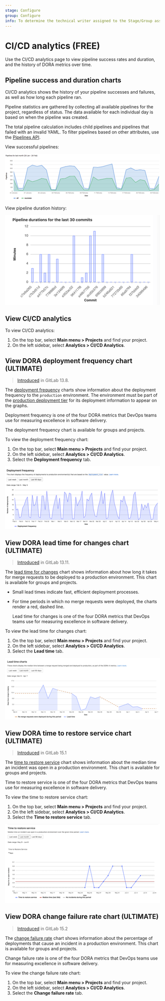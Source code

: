 ```yaml
---
stage: Configure
group: Configure
info: To determine the technical writer assigned to the Stage/Group associated with this page, see https://about.gitlab.com/handbook/product/ux/technical-writing/#assignments
---
```


# CI/CD analytics **(FREE)**

Use the CI/CD analytics page to view pipeline success rates and duration, and the history of DORA metrics over time.

## Pipeline success and duration charts

CI/CD analytics shows the history of your pipeline successes and failures, as well as how long each pipeline
ran.

Pipeline statistics are gathered by collecting all available pipelines for the
project, regardless of status. The data available for each individual day is based
on when the pipeline was created.

The total pipeline calculation includes child
pipelines and pipelines that failed with an invalid YAML. To filter pipelines based on other attributes, use the [Pipelines API](../../api/pipelines.md#list-project-pipelines).

View successful pipelines:

![Successful pipelines](img/pipelines_success_chart.png)

View pipeline duration history:

![Pipeline duration](img/pipelines_duration_chart.png)

## View CI/CD analytics

To view CI/CD analytics:

1. On the top bar, select **Main menu > Projects** and find your project.
1. On the left sidebar, select **Analytics > CI/CD Analytics**.

## View DORA deployment frequency chart **(ULTIMATE)**

> [Introduced](https://gitlab.com/gitlab-org/gitlab/-/issues/275991) in GitLab 13.8.

The [deployment frequency](dora_metrics.md#deployment-frequency) charts show information about the deployment
frequency to the `production` environment. The environment must be part of the
[production deployment tier](../../ci/environments/index.md#deployment-tier-of-environments)
for its deployment information to appear on the graphs.

  Deployment frequency is one of the four DORA metrics that DevOps teams use for measuring excellence in software delivery.

The deployment frequency chart is available for groups and projects.

To view the deployment frequency chart:

1. On the top bar, select **Main menu > Projects** and find your project.
1. On the left sidebar, select **Analytics > CI/CD Analytics**.
1. Select the **Deployment frequency** tab.

![Deployment frequency](img/deployment_frequency_charts_v13_12.png)

## View DORA lead time for changes chart **(ULTIMATE)**

> [Introduced](https://gitlab.com/gitlab-org/gitlab/-/issues/250329) in GitLab 13.11.

The [lead time for changes](dora_metrics.md#lead-time-for-changes) chart shows information about how long it takes for
merge requests to be deployed to a production environment. This chart is available for groups and projects.

- Small lead times indicate fast, efficient deployment
  processes.
- For time periods in which no merge requests were deployed, the charts render a
  red, dashed line.

  Lead time for changes is one of the four DORA metrics that DevOps teams use for measuring excellence in software delivery.

To view the lead time for changes chart:

1. On the top bar, select **Main menu > Projects** and find your project.
1. On the left sidebar, select **Analytics > CI/CD Analytics**.
1. Select the **Lead time** tab.

![Lead time](img/lead_time_chart_v13_11.png)

## View DORA time to restore service chart **(ULTIMATE)**

> [Introduced](https://gitlab.com/gitlab-org/gitlab/-/issues/356959) in GitLab 15.1

The [time to restore service](dora_metrics.md#time-to-restore-service) chart shows information about the median time an incident was open in a production environment. This chart is available for groups and projects.

Time to restore service is one of the four DORA metrics that DevOps teams use for measuring excellence in software delivery.

To view the time to restore service chart:

1. On the top bar, select **Main menu > Projects** and find your project.
1. On the left sidebar, select **Analytics > CI/CD Analytics**.
1. Select the **Time to restore service** tab.

![Lead time](img/time_to_restore_service_charts_v15_1.png)

## View DORA change failure rate chart **(ULTIMATE)**

> [Introduced](https://gitlab.com/gitlab-org/gitlab/-/issues/357072) in GitLab 15.2

The [change failure rate](dora_metrics.md#change-failure-rate) chart shows information about the percentage of deployments that cause an incident in a production environment. This chart is available for groups and projects.

Change failure rate is one of the four DORA metrics that DevOps teams use for measuring excellence in software delivery.

To view the change failure rate chart:

1. On the top bar, select **Main menu > Projects** and find your project.
1. On the left sidebar, select **Analytics > CI/CD Analytics**.
1. Select the **Change failure rate** tab.
